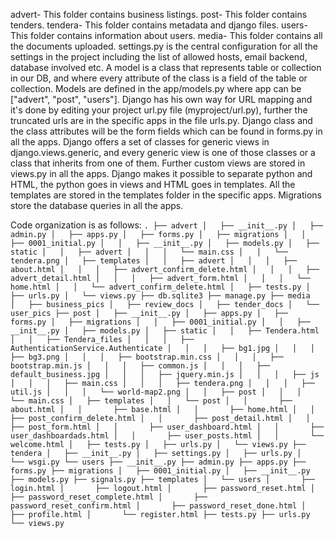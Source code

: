 advert- This folder contains business listings.
post- This folder contains tenders.
tendera- This folder contains metadata and django files.
users- This folder contains information about users.
media- This folder contains all the documents uploaded.
settings.py is the central configuration for all the settings in the project including the list of allowed hosts, email backend, database involved etc.
A model is a class that represents table or collection in our DB, and where every attribute of the class is a field of the table or collection. Models are defined in the app/models.py where app can be ["advert", "post", "users"].
Django has his own way for URL mapping and it's done by editing your project url.py file (myproject/url.py), further the truncated urls are in the specific apps in the file urls.py.
Django class and the class attributes will be the form fields which can be found in forms.py in all the apps.
Django offers a set of classes for generic views in django.views.generic, and every generic view is one of those classes or a class that inherits from one of them. Further custom views are stored in views.py in all the apps.
Django makes it possible to separate python and HTML, the python goes in views and HTML goes in templates. All the templates are stored in the templates folder in the specific apps.
Migrations store the database queries in all the apps.

Code organization is as follows:
`
.
├── advert
│   ├── __init__.py
│   ├── admin.py
│   ├── apps.py
│   ├── forms.py
│   ├── migrations
│   │   ├── 0001_initial.py
│   │   ├── __init__.py
│   ├── models.py
│   ├── static
│   │   ├── advert
│   │   │   └── main.css
│   │   └── tendera.png
│   ├── templates
│   │   ├── advert
│   │   │   ├── about.html
│   │   │   ├── advert_confirm_delete.html
│   │   │   ├── advert_detail.html
│   │   │   ├── advert_form.html
│   │   │   └── home.html
│   │   └── advert_confirm_delete.html
│   ├── tests.py
│   ├── urls.py
│   └── views.py
├── db.sqlite3
├── manage.py
├── media
│   ├── business_pics
│   ├── review_docs
│   ├── tender_docs
│   └── user_pics
├── post
│   ├── __init__.py
│   ├── apps.py
│   ├── forms.py
│   ├── migrations
│   │   ├── 0001_initial.py
│   │   ├── __init__.py
│   ├── models.py
│   ├── static
│   │   ├── Tendera.html
│   │   ├── Tendera_files
│   │   │   ├── AuthenticationService.Authenticate
│   │   │   ├── bg1.jpg
│   │   │   ├── bg3.png
│   │   │   ├── bootstrap.min.css
│   │   │   ├── bootstrap.min.js
│   │   │   ├── common.js
│   │   │   ├── default_business.jpg
│   │   │   ├── jquery.min.js
│   │   │   ├── js
│   │   │   ├── main.css
│   │   │   ├── tendera.png
│   │   │   ├── util.js
│   │   │   └── world-map2.png
│   │   ├── post
│   │   │   └── main.css
│   ├── templates
│   │   └── post
│   │       ├── about.html
│   │       ├── base.html
│   │       ├── home.html
│   │       ├── post_confirm_delete.html
│   │       ├── post_detail.html
│   │       ├── post_form.html
│   │       ├── user_dashboard.html
│   │       ├── user_dashboardads.html
│   │       ├── user_posts.html
│   │       └── welcome.html
│   ├── tests.py
│   ├── urls.py
│   └── views.py
├── tendera
│   ├── __init__.py
│   ├── settings.py
│   ├── urls.py
│   └── wsgi.py
└── users
    ├── __init__.py
    ├── admin.py
    ├── apps.py
    ├── forms.py
    ├── migrations
    │   ├── 0001_initial.py
    │   ├── __init__.py
    ├── models.py
    ├── signals.py
    ├── templates
    │   └── users
    │       ├── login.html
    │       ├── logout.html
    │       ├── password_reset.html
    │       ├── password_reset_complete.html
    │       ├── password_reset_confirm.html
    │       ├── password_reset_done.html
    │       ├── profile.html
    │       └── register.html
    ├── tests.py
    ├── urls.py
    └── views.py
`
